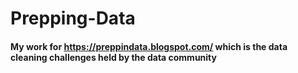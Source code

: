 # Prepping-Data

#### My work for https://preppindata.blogspot.com/ which is the data cleaning challenges held by the data community
